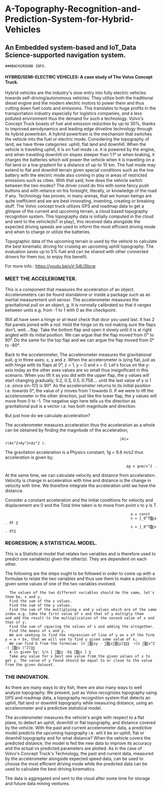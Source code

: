 # A-Topography-Recognition-and-Prediction-System-for-Hybrid-Vehicles
## An Embedded system-based and IoT_Data Science-supported navigation system.

	###BACKGROUND INFO.
 
 
####	HYBRID/SEMI-ELECTRIC VEHICLES: A case study of The Volvo Concept Truck.
 
Hybrid vehicles are the industry's slow entry into fully electric vehicles towards self-driving/autonomous vehicles. They utilize both the traditional diesel engine and the modern electric motors to power them and thus cutting down fuel costs and emissions. This translates to huge profits in the transportation industry especially for logistics companies, and a less polluted environment thus the demand for such a technology. 
Volvo's Concept Truck boasts of fuel and emission reduction by up-to 30%, thanks to improved aerodynamics and leading edge driveline technology through its hybrid powertrain. A hybrid powertrain is the mechanism that switches the vehicle into the fuel or electric mode. Considering the topography of land, we have three categories: uphill, flat land and downhill. When the vehicle is travelling uphill, it is on fuel mode i.e. it is powered by the engine, and when travelling downhill on slopes steeper than 1.1° or when braking, it charges the batteries which will power the vehicle when it is travelling on a flat land or a low gradient for a distance of up-to 10 km. The fuel mode may extend to flat and downhill terrain given special conditions such as the low battery with the electric mode also coming in play in areas of restricted emissions such as cities. With that said, how does the vehicle switch between the two modes? The driver could do this with some fancy push buttons and with reliance on his foresight, literally, or knowledge of the road if any. Technology has proven, in many arenas, that we human beings are quite inefficient and we are best innovating, inventing, creating or breaking stuff. The Volvo concept truck utilizes GPS and roadmap data to get a glimpse of the current and upcoming terrain, a cloud based topography recognition system. This topography data is initially computed in the cloud and sent to the vehicle{IoT in play}, this received data alongside the expected driving speeds are used to inform the most efficient driving mode and when to charge or utilize the batteries.
 
Topographic data of the upcoming terrain is used by the vehicle to calculate the best kinematic driving for cruising an upcoming uphill topography. 
The evaluation saves up to 5% fuel and can be shared with other connected drivers for them too, to enjoy this benefit.
 
For more info.:  https://youtu.be/uV-54LlSbcw
 
###	MEET THE ACCELEROMETER.
 
This is a component that measures the acceleration of an object.
Accelerometers can be found standalone or inside a package such as an inertial measurement unit sensor.
The accelerometer measures the gravitational pull on an object, g. It is normally calibrated so that it ranges between units e.g. from -1 to 1 with 0 as the checkpoint.
 
Will all have seen a hinge or at-least check that door you used last. It has 2 flat panels joined with a rod.
Hold the hinge on its rod making sure the flaps don’t, well….flap. Take the bottom flap and open it slowly until it is at right angled with its initial position. We can argue that the flap moved from 0° to 90°. Do the same for the top flap and we can argue the flap moved from 0° to -90°.
 
Back to the accelerometer,  The accelerometer measures the gravitational pull, g in three axes; x, y and z.
When the accelerometer is lying flat, just as with hinge with its flaps at 0°, z = 1, y = 0 and x = 0. Let's focus on the y-axis today as the other axes values are so small thus insignificant in this scenario. When you lift it as you did with the upper flap, the y values will start changing gradually, 0.2, 0.3, 0.5, 0.758…. until the last value of y is 1 i.e. since sin-1(1) is 90°. As the accelerometer returns to its initial position i.e. towards 0°, the value of y moves from 1 towards 0.
If we were to lift the accelerometer in the other direction, just like the lower flap, the y values will move from 0 to -1. The negative sign here tells us the direction as gravitational pull is a vector i.e. has both magnitude and direction.
 
But just how do we calculate acceleration? 
 
The accelerometer measures acceleration thus the acceleration as a whole can be obtained by finding the magnitude of the acceleration; 
 
                                                         |A|= √(Ax^2+Ay^2+Az^2 ).
 
The gravitation acceleration is a Physics constant; 1g = 9.8 m/s2 thus acceleration is given by;
      
                                                            ∆g x g=m/s^2 .
 
At the same time, we can calculate velocity and distance from acceleration. Velocity is change in acceleration with time and distance is the change in velocity with time. We therefore integrate the acceleration until we have the distance.
 
Consider a constant acceleration and the initial conditions for velocity and displacement are 0 and the Total time taken is to move from point x to y is T.
 
                                                              a = const
                                                              v = ∫_0^T▒〖a . dt 〗 
                                                              s = ∫_0^T▒〖v . dt〗

###	REGRESSION; A STATISTICAL MODEL.
 
This is a Statistical model that relates two variables and is therefore used to predict one variable(s) given the other(s). They are dependent on each other.
 
The following are the steps ought to be followed in order to come up with a formulae to relate the two variables and thus use them to make a prediction given some values of one of the two variables involved.
 
      The values of the two different variables should be the same, let's them be, x and y.
      Find the sum of the x values.
      Find the sum of the y values.
      Find the sum of the multiplying x and y values which are of the same index e.g. take the first value of x and that of y multiply them         and add the result to the multiplication of the second value of x and that of y.
      Find the sum of squaring the values of x and adding the altogether.
      Find the means of x and y.
      We are seeking to find the regression of line of y on x of the form y = a + bx, that we will use to find y given some value of x; 
      We can find b from the formulae: [n ∑▒〖xy - ∑▒〖x∑▒〖y]〗〗〗  ÷[n ∑▒〖x^2  -( ∑▒〖x )^2]〗〗
      A is given by: 1/n [ ∑▒〖y -b〗 ∑▒〖x ] 〗
      Take any value for x best one value from the given values of x to get y. The value of y found should be equal to or close to the value          from the given dataset.
 
###	THE INNOVATION.
 
As there are many ways to dry fish, there are also many ways to well analyze topography. We present, just as Volvo recognizes topography using GPS and roadmap data, a topography recognition system that detects an uphill, flat land or downhill topography while measuring distance, using an accelerometer and a predictive statistical model.
 
The accelerometer measures the vehicle's angle with respect to a flat plane, to detect an uphill, downhill or flat topography, and distance covered by the vehicle. With the past and current accelerometer data, a predictive model predicts the upcoming topography i.e. will it be an uphill, flat or downhill topography and for what distance? When the vehicle covers the predicted distance, the model is fed the new data to improve its accuracy and the actual vs predicted parameters are plotted. As in the case of Volvo's Concept Truck's Technology, the past and current data, measured by the accelerometer alongside expected speed data, can be used to choose the most efficient driving mode while the predicted data can be used to calculate the best driving kinematics.
 
The data is aggregated and sent to the cloud after some time for storage and future data mining ventures. 
 
 



